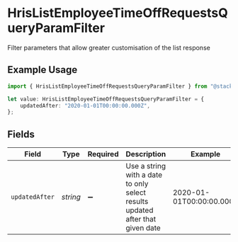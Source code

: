 # HrisListEmployeeTimeOffRequestsQueryParamFilter

Filter parameters that allow greater customisation of the list response

## Example Usage

```typescript
import { HrisListEmployeeTimeOffRequestsQueryParamFilter } from "@stackone/stackone-client-ts/sdk/models/operations";

let value: HrisListEmployeeTimeOffRequestsQueryParamFilter = {
    updatedAfter: "2020-01-01T00:00:00.000Z",
};
```

## Fields

| Field                                                                         | Type                                                                          | Required                                                                      | Description                                                                   | Example                                                                       |
| ----------------------------------------------------------------------------- | ----------------------------------------------------------------------------- | ----------------------------------------------------------------------------- | ----------------------------------------------------------------------------- | ----------------------------------------------------------------------------- |
| `updatedAfter`                                                                | *string*                                                                      | :heavy_minus_sign:                                                            | Use a string with a date to only select results updated after that given date | 2020-01-01T00:00:00.000Z                                                      |